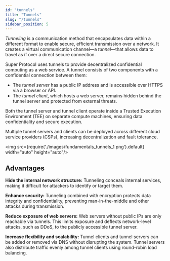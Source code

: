 ```yaml
---
id: "tunnels"
title: "Tunnels"
slug: "/tunnels"
sidebar_position: 5
---
```


_Tunneling_ is a communication method that encapsulates data within a different format to enable secure, efficient transmission over a network. It creates a virtual communication channel—a _tunnel_—that allows data to travel as if over a direct secure connection.

Super Protocol uses tunnels to provide decentralized confidential computing as a web service. A tunnel consists of two components with a confidential connection between them:

- The _tunnel server_ has a public IP address and is accessible over HTTPS via a browser or API.
- The _tunnel client_, which hosts a web server, remains hidden behind the tunnel server and protected from external threats.

Both the tunnel server and tunnel client operate inside a <a id="tee"><span className="dashed-underline">Trusted Execution Environment</span></a> (TEE) on separate compute machines, ensuring data confidentiality and secure execution.

Multiple tunnel servers and clients can be deployed across different cloud service providers (CSPs), increasing decentralization and fault tolerance.

<img src={require('./images/fundamentals_tunnels_1.png').default} width="auto" height="auto"/>
<br/>

## Advantages

**Hide the internal network structure:** Tunneling conceals internal services, making it difficult for attackers to identify or target them.

**Enhance security:** Tunneling combined with encryption protects data integrity and confidentiality, preventing man-in-the-middle and other attacks during transmission.

**Reduce exposure of web servers:** Web servers without public IPs are only reachable via tunnels. This limits exposure and deflects network-level attacks, such as DDoS, to the publicly accessible tunnel server.

**Increase flexibility and scalability:** Tunnel clients and tunnel servers can be added or removed via DNS without disrupting the system. Tunnel servers also distribute traffic evenly among tunnel clients using round-robin load balancing.